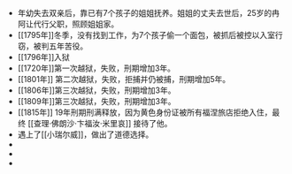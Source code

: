 - 年幼失去双亲后，靠已有7个孩子的姐姐抚养。姐姐的丈夫去世后，25岁的冉阿让代行父职，照顾姐姐家。
- [[1795年]]冬季，没有找到工作，为7个孩子偷一个面包，被抓后被控以入室行窃，被判五年苦役。
- [[1796年]]入狱
- [[1720年]]第一次越狱，失败，刑期增加3年。
- [[1801年]] 第二次越狱，失败，拒捕并仍被捕，刑期增加5年。
- [[1806年]]第三次越狱，失败，刑期增加3年。
- [[1809年]]第三次越狱，失败，刑期增加3年。
- [[1815年]] 19年刑期刑满释放，因为黄色身份证被所有福涅旅店拒绝入住，最终 [[查理·佛朗沙·卞福汝·米里哀]] 接待了他。
- 遇上了[[小瑞尔威]]，做出了道德选择。
-
-
-
